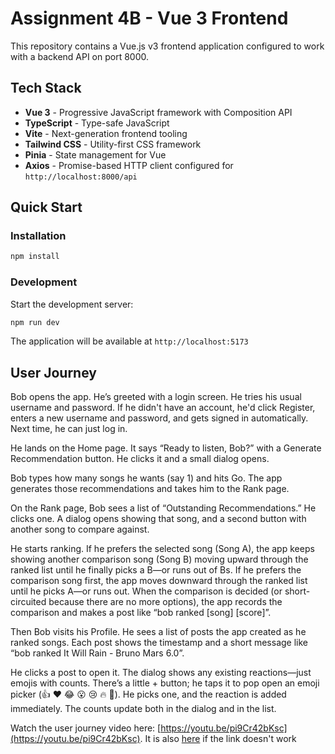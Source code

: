 # Assignment 4B - Vue 3 Frontend

This repository contains a Vue.js v3 frontend application configured to work
with a backend API on port 8000.

## Tech Stack

- **Vue 3** - Progressive JavaScript framework with Composition API
- **TypeScript** - Type-safe JavaScript
- **Vite** - Next-generation frontend tooling
- **Tailwind CSS** - Utility-first CSS framework
- **Pinia** - State management for Vue
- **Axios** - Promise-based HTTP client configured for
  `http://localhost:8000/api`

## Quick Start

### Installation

```bash
npm install
```

### Development

Start the development server:

```bash
npm run dev
```

The application will be available at `http://localhost:5173`

## User Journey

Bob opens the app. He’s greeted with a login screen. He tries his usual username
and password. If he didn't have an account, he'd click Register, enters a new
username and password, and gets signed in automatically. Next time, he can just
log in.

He lands on the Home page. It says “Ready to listen, Bob?” with a Generate
Recommendation button. He clicks it and a small dialog opens.

Bob types how many songs he wants (say 1) and hits Go. The app generates those
recommendations and takes him to the Rank page.

On the Rank page, Bob sees a list of “Outstanding Recommendations.” He clicks
one. A dialog opens showing that song, and a second button with another song to
compare against.

He starts ranking. If he prefers the selected song (Song A), the app keeps
showing another comparison song (Song B) moving upward through the ranked list
until he finally picks a B—or runs out of Bs. If he prefers the comparison song
first, the app moves downward through the ranked list until he picks A—or runs
out. When the comparison is decided (or short-circuited because there are no
more options), the app records the comparison and makes a post like “bob ranked
\[song] \[score]”.

Then Bob visits his Profile. He sees a list of posts the app created as he
ranked songs. Each post shows the timestamp and a short message like “bob ranked
It Will Rain - Bruno Mars 6.0”.

He clicks a post to open it. The dialog shows any existing reactions—just emojis
with counts. There’s a little + button; he taps it to pop open an emoji picker
(👍 ❤️ 😂 😮 😢 🔥 🎵). He picks one, and the reaction is added immediately. The
counts update both in the dialog and in the list.

Watch the user journey video here: [https://youtu.be/pi9Cr42bKsc](https://youtu.be/pi9Cr42bKsc). It is also [here](UserJourney.mov) if the link doesn't work
